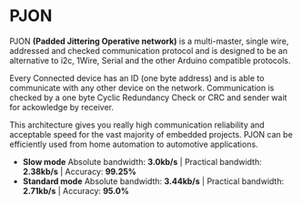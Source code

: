 PJON 
====

PJON **(Padded Jittering Operative network)** is a multi-master, single wire, addressed and checked communication protocol and is designed to be an alternative to i2c, 1Wire, Serial and the other Arduino compatible protocols.

Every Connected device has an ID (one byte address) and is able to communicate with any other device on the network. 
Communication is checked by a one byte Cyclic Redundancy Check or CRC and sender wait for ackowledge by receiver.

This architecture gives you really high communication reliability and acceptable speed for the vast majority of embedded projects. PJON can be efficiently used from home automation to automotive applications.

* **Slow mode** Absolute bandwidth: **3.0kb/s** | Practical bandwidth: **2.38kb/s** | Accuracy: **99.25%**
* **Standard mode** Absolute bandwidth: **3.44kb/s** | Practical bandwidth: **2.71kb/s** | Accuracy: **95.0%**
